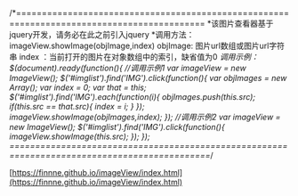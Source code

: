 /*===========================================================================================
*该图片查看器基于jquery开发，请务必在此之前引入jquery
*调用方法：imageView.showImage(objImage,index)
        objImage: 图片url数组或图片url字符串
        index   ：当前打开的图片在对象数组中的索引，缺省值为0
*调用示例：
        $(document).ready(function(){
            //调用示例1
            var imageView = new ImageView();
            $('#imglist').find('IMG').click(function(){
                 var objImages = new Array();
                 var index = 0;
                 var that = this;
                 $('#imglist').find('IMG').each(function(i){
                    objImages.push(this.src);
                    if(this.src == that.src){
                        index = i;
                    }
                 });
                 imageView.showImage(objImages,index);
            });
            //调用示例2
            var imageView = new ImageView();
            $('#imglist').find('IMG').click(function(){
                imageView.showImage(this.src);
            });
        });
=============================================================================================*/

[https://finnne.github.io/imageView/index.html](https://finnne.github.io/imageView/index.html)
